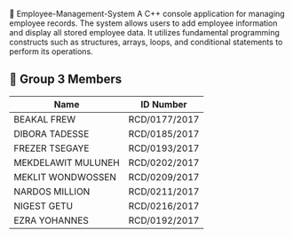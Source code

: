 💼 Employee-Management-System 
A C++ console application for managing employee records.  The system allows users to add employee information and display all stored employee data.  It utilizes fundamental programming constructs such as structures, arrays, loops, and conditional statements to perform its operations.


## 👥 Group 3 Members

| Name                   | ID Number        |
|------------------------|------------------|
| BEAKAL FREW            | RCD/0177/2017    |
| DIBORA TADESSE         | RCD/0185/2017    |
| FREZER TSEGAYE         | RCD/0193/2017    |
| MEKDELAWIT MULUNEH     | RCD/0202/2017    |
| MEKLIT WONDWOSSEN      | RCD/0209/2017    |
| NARDOS MILLION         | RCD/0211/2017    |
| NIGEST GETU            | RCD/0216/2017    |
| EZRA YOHANNES          | RCD/0192/2017    |
